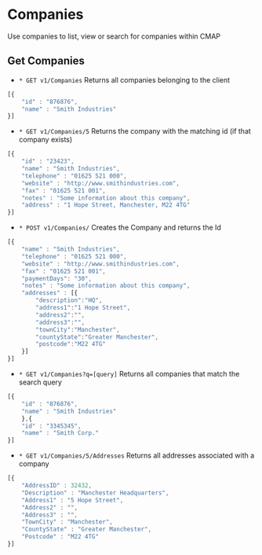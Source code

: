 # Companies
Use companies to list, view or search for companies within CMAP

## Get Companies
* `* GET v1/Companies` Returns all companies belonging to the client
```javascript
[{
	"id" : "876876",
	"name" : "Smith Industries"
}]
```

* `* GET v1/Companies/5` Returns the company with the matching id (if that company exists)
```javascript
[{ 
	"id" : "23423",
	"name" : "Smith Industries",
	"telephone" : "01625 521 000",
	"website" : "http://www.smithindustries.com",
	"fax" : "01625 521 001",
	"notes" : "Some information about this company",
	"address" : "1 Hope Street, Manchester, M22 4TG" 
}]
```

* `* POST v1/Companies/` Creates the Company and returns the Id
```javascript
[{ 
	"name" : "Smith Industries",
	"telephone" : "01625 521 000",
	"website" : "http://www.smithindustries.com",
	"fax" : "01625 521 001",
	"paymentDays": "30",
	"notes" : "Some information about this company",
	"addresses" : [{
		"description":"HQ",
		"address1":"1 Hope Street",
		"address2":"",
		"address3":"",
		"townCity":"Manchester",
		"countyState":"Greater Manchester",
		"postcode":"M22 4TG"
	}]
}]
```

* `* GET v1/Companies?q=[query]` Returns all companies that match the search query
```javascript
[{
	"id" : "876876",
	"name" : "Smith Industries"
	},{
	"id" : "3345345",
	"name" : "Smith Corp."
}]
```

* `* GET v1/Companies/5/Addresses` Returns all addresses associated with a company
```javascript
[{
	"AddressID" : 32432,
	"Description" : "Manchester Headquarters",
	"Address1" : "5 Hope Street",
	"Address2" : "",
	"Address3" : "",
	"TownCity" : "Manchester",
	"CountyState" : "Greater Manchester",
	"Postcode" : "M22 4TG"
}]
```
